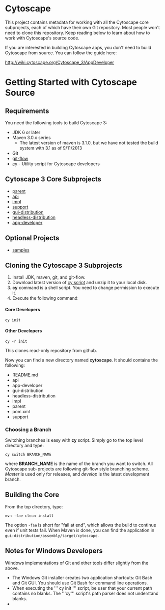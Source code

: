 Cytoscape
=========

This project contains metadata for working with all the Cytoscape core subprojects, each of which have their own Git repository.  Most people won't need to clone this repository.  Keep reading below to learn about how to work with Cytoscape's source code.

If you are interested in building Cytoscape apps, you don't need to build Cytoscape from source.  You can follow the guide here:

http://wiki.cytoscape.org/Cytoscape_3/AppDeveloper


# Getting Started with Cytoscape Source

## Requirements

You need the following tools to build Cytoscape 3:

* JDK 6 or later
* Maven 3.0.x series
    * The latest version of maven is 3.1.0, but we have not tested the build system with 3.1 as of 9/11/2013
* Git
* [git-flow](https://github.com/nvie/gitflow)
* [cy](https://github.com/cytoscape/cytoscape-scripts/releases/tag/1.2.0) - Utility script for Cytoscape developers

## Cytoscape 3 Core Subprojects
* [parent](https://github.com/cytoscape/cytoscape-parent)
* [api](https://github.com/cytoscape/cytoscape-api)
* [impl](https://github.com/cytoscape/cytoscape-impl)
* [support](https://github.com/cytoscape/cytoscape-support)
* [gui-distribution](https://github.com/cytoscape/cytoscape-gui-distribution)
* [headless-distribution](https://github.com/cytoscape/cytoscape-headless-distribution)
* [app-developer](https://github.com/cytoscape/cytoscape-app-developers)

## Optional Projects
* [samples](https://github.com/cytoscape/cytoscape-samples)

## Cloning the Cytoscape 3 Subprojects

1. Install JDK, maven, git, and git-flow.
1. Download latest version of [cy script](https://github.com/cytoscape/cytoscape-scripts/releases/) and unzip it to your local disk.
1. **cy** command is a shell script.  You need to change permission to execute it.
1. Execute the following command:

#### Core Developers

```
cy init
```

#### Other Developers

```
cy -r init
```

This clones read-only repository from github.


Now you can find a new directory named **cytoscape**.  It should contains the following:


- README.md
- api
- app-developer
- gui-distribution
- headless-distribution
- impl
- parent
- pom.xml
- support


### Choosing a Branch
Switching branches is easy with **cy** script.  Simply go to the top level directory and type:

```
cy switch BRANCH_NAME
```

where **BRANCH_NAME** is the name of the branch you want to switch.  All Cytoscape sub-projects are following git-flow style branching scheme.  *Master* is used only for releases, and *develop* is the latest development branch.

## Building the Core
From the top directory, type:
```
mvn -fae clean install
```

The option `-fae` is short for "fail at end", which allows the build to continue even if unit tests fail.  When Maven
is done, you can find the application in `gui-distribution/assembly/target/cytoscape`.


## Notes for Windows Developers
Windows implementations of Git and other tools differ slightly from the above.

- The Windows Git installer creates two application shortcuts: Git Bash and Git GUI. You should use Git Bash for command line operations.
- When executing the ''' cy init ''' script, be user that your current path contains no blanks. The '''cy''' script's path parser does not understand blanks.
- 
